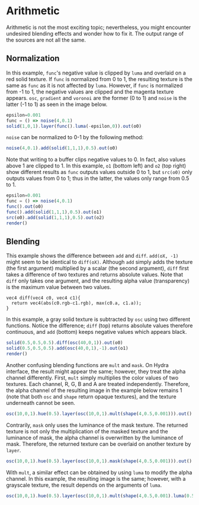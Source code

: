 Arithmetic
========

Arithmetic is not the most exciting topic; nevertheless, you might encounter undesired blending effects and wonder how to fix it. The output range of the sources are not all the same.

Normalization
--------

In this example, `func`'s negative value is clipped by `luma` and overlaid on a red solid texture. If `func` is normalized from 0 to 1, the resulting texture is the same as `func` as it is not affected by `luma`. However, if `func` is normalized from -1 to 1, the negative values are clipped and the magenta texture appears. `osc`, `gradient` and `voronoi` are the former (0 to 1) and `noise` is the latter (-1 to 1) as seen in the image below.

```javascript
epsilon=0.001
func = () => noise(4,0.1)
solid(1,0,1).layer(func().luma(-epsilon,0)).out(o0)
```

`noise` can be normalized to 0-1 by the following method:

```javascript
noise(4,0.1).add(solid(1,1,1),0.5).out(o0)
```

Note that writing to a buffer clips negative values to 0. In fact, also values above 1 are clipped to 1. In this example, `o1` (bottom left) and `o2` (top right) show different results as `func` outputs values outside 0 to 1, but `src(o0)` only outputs values from 0 to 1; thus in the latter, the values only range from 0.5 to 1.

```javascript
epsilon=0.001
func = () => noise(4,0.1)
func().out(o0)
func().add(solid(1,1,1),0.5).out(o1)
src(o0).add(solid(1,1,1),0.5).out(o2)
render()
```

Blending
--------

This example shows the difference between `add` and `diff`. `add(oX, -1)` might seem to be identical to `diff(oX)`. Although `add` simply adds the texture (the first argument) multiplied by a scalar (the second argument), `diff` first takes a difference of two textures and returns absolute values. Note that `diff` only takes one argument, and the resulting alpha value (transparency) is the maximum value between two values.

```clike
vec4 diff(vec4 c0, vec4 c1){
  return vec4(abs(c0.rgb-c1.rgb), max(c0.a, c1.a));
}
```

In this example, a gray solid texture is subtracted by `osc` using two different functions. Notice the difference; `diff` (top) returns absolute values therefore continuous, and `add` (bottom) keeps negative values which appears black.

```javascript
solid(0.5,0.5,0.5).diff(osc(40,0,1)).out(o0)
solid(0.5,0.5,0.5).add(osc(40,0,1),-1).out(o1)
render()
```

Another confusing blending functions are `mult` and `mask`. On Hydra interface, the result might appear the same; however, they treat the alpha channel differently. First, `mult` simply multiplies the color values of two textures. Each channel, R, G, B and A are treated independently. Therefore, the alpha channel of the resulting image in the example below remains 1 (note that both `osc` and `shape` return opaque textures), and the texture underneath cannot be seen.

```javascript
osc(10,0,1).hue(0.5).layer(osc(10,0,1).mult(shape(4,0.5,0.001))).out()
```

Contrarily, `mask` only uses the luminance of the mask texture. The returned texture is not only the multiplication of the masked texture and the luminance of mask, the alpha channel is overwritten by the luminance of mask. Therefore, the returned texture can be overlaid on another texture by `layer`.

```javascript
osc(10,0,1).hue(0.5).layer(osc(10,0,1).mask(shape(4,0.5,0.001))).out()
```

With `mult`, a similar effect can be obtained by using `luma` to modify the alpha channel. In this example, the resulting image is the same; however, with a grayscale texture, the result depends on the arguments of `luma`.

```javascript
osc(10,0,1).hue(0.5).layer(osc(10,0,1).mult(shape(4,0.5,0.001).luma(0.5,0.001))).out()
```

<!--
reaction diffusion

```javascript
blur = (o)=>{
  let pt=0.0015,rt=0, n=16, ph=Math.PI*2/n
  let s=solid(0), t=Math.random()*ph
  for(let i=0;i<n;i++){
    x=Math.cos(t+i*ph),y=Math.sin(t+i*ph)
    s=s.add(src(o).scrollX(pt*x).scrollY(pt*y),1/n);
  }
  return s;
}
seed = ()=>noise(5,0).thresh()
r=1.2, r2=10, q=2, l=0.1
blur(o3).add(o3,-1).color(r,r,r).blend(o1,l).out(o1)
blur(o1).color(r,r,r).blend(o2,l).out(o2)
blur(o2).color(r2,r2,r2).contrast(q).blend(o3,l).blend(seed(),0).out(o3)
osc(Math.PI*1,0,2).hue(0.7).modulate(blur(o3).modulateScale(shape(999,0.5,0.9),1.5,0.5).add(gradient().color(0.2,1),-1),1).out()
// src(o3).out(o0) // simple
``` -->
